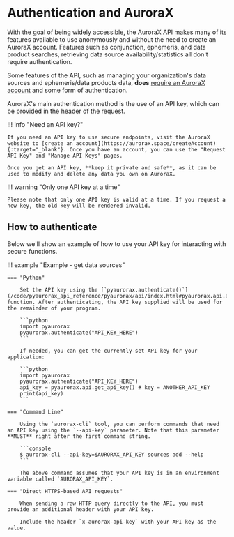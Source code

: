 # Authentication and AuroraX

With the goal of being widely accessible, the AuroraX API makes many of its features available to use anonymously and without the need to create an AuroraX account. Features such as conjunction, ephemeris, and data product searches, retrieving data source availability/statistics all don't require authentication.

Some features of the API, such as managing your organization's data sources and ephemeris/data products data, **does** [require an AuroraX account](/code/advanced_usage/creating_an_account) and some form of authentication.

AuroraX's main authentication method is the use of an API key, which can be provided in the header of the request.

!!! info "Need an API key?"

    If you need an API key to use secure endpoints, visit the AuroraX website to [create an account](https://aurorax.space/createAccount){:target="_blank"}. Once you have an account, you can use the "Request API Key" and "Manage API Keys" pages. 
    
    Once you get an API key, **keep it private and safe**, as it can be used to modify and delete any data you own on AuroraX.

!!! warning "Only one API key at a time"

    Please note that only one API key is valid at a time. If you request a new key, the old key will be rendered invalid.

## How to authenticate

Below we'll show an example of how to use your API key for interacting with secure functions.

!!! example "Example - get data sources"

    === "Python"

        Set the API key using the [`pyaurorax.authenticate()`](/code/pyaurorax_api_reference/pyaurorax/api/index.html#pyaurorax.api.authenticate) function. After authenticating, the API key supplied will be used for the remainder of your program.

        ```python
        import pyaurorax
        pyaurorax.authenticate("API_KEY_HERE")
        ```
        
        If needed, you can get the currently-set API key for your application:

        ```python
        import pyaurorax
        pyaurorax.authenticate("API_KEY_HERE")
        api_key = pyaurorax.api.get_api_key() # key = ANOTHER_API_KEY
        print(api_key)
        ```

    === "Command Line"

        Using the `aurorax-cli` tool, you can perform commands that need an API key using the `--api-key` parameter. Note that this parameter **MUST** right after the first command string.

        ```console
        $ aurorax-cli --api-key=$AURORAX_API_KEY sources add --help 
        ```

        The above command assumes that your API key is in an environment variable called `AURORAX_API_KEY`.

    === "Direct HTTPS-based API requests"

        When sending a raw HTTP query directly to the API, you must provide an additional header with your API key.

        Include the header `x-aurorax-api-key` with your API key as the value.
